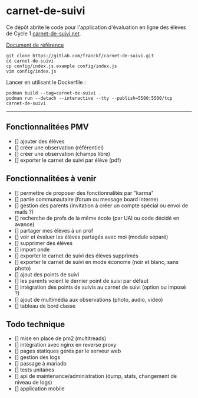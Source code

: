 # carnet-de-suivi

Ce dépôt abrite le code pour l'application d'évaluation en ligne des élèves de Cycle 1 [carnet-de-suivi.net](carnet-de-suivi.net).

[Document de référence](https://eduscol.education.fr/cid97131/suivi-et-evaluation-a-l-ecole-maternelle.html)

```
git clone https://gitlab.com/franckf/carnet-de-suivi.git
cd carnet-de-suivi
cp config/index.js.example config/index.js
vim config/index.js
```

Lancer en utilisant le Dockerfile :

```
podman build --tag=carnet-de-suivi .
podman run --detach --interactive --tty --publish=5500:5500/tcp carnet-de-suivi
```

---

## Fonctionnalitées PMV

- [] ajouter des élèves
- [] créer une observation (référentiel)
- [] créer une observation (champs libre)
- [] exporter le carnet de suivi par élève (pdf)

## Fonctionnalitées à venir

- [] permettre de proposer des fonctionnalités par "karma"
- [] partie communautaire (forum ou message board interne)
- [] gestion des parents (invitation à créer un compte spécial ou envoi de mails ?)
- [] recherche de profs de la même école (par UAI ou code décidé en avance)
- [] partager mes élèves à un prof
- [] voir et évaluer les élèves partagés avec moi (module séparé)
- [] supprimer des élèves
- [] import onde
- [] exporter le carnet de suivi des élèves supprimés
- [] exporter le carnet de suivi en mode économe (noir et blanc, sans photo)
- [] ajout des points de suivi
- [] les parents voient le dernier point de suivi par défaut
- [] intégration des points de suivis au carnet de suivi (option ou imposé ?)
- [] ajout de multimédia aux observations (photo, audio, video)
- [] tableau de bord classe

## Todo technique

- [] mise en place de pm2 (multitreads)
- [] intégration avec nginx en reverse proxy
- [] pages statiques gérés par le serveur web
- [] gestion des logs
- [] passage à mariadb
- [] tests unitaires
- [] api de maintenance/administration (dump, stats, changement de niveau de logs)
- [] application mobile